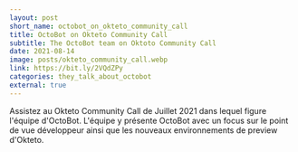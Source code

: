 ```yaml
---
layout: post
short_name: octobot_on_okteto_community_call
title: OctoBot on Okteto Community Call
subtitle: The OctoBot team on Oktoto Community Call
date: 2021-08-14
image: posts/okteto_community_call.webp
link: https://bit.ly/2VQdZPy
categories: they_talk_about_octobot
external: true
---
```


Assistez au Okteto Community Call de Juillet 2021 dans lequel
figure l'équipe d'OctoBot. L'équipe y présente OctoBot avec un
focus sur le point de vue développeur ainsi que les nouveaux
environnements de preview d'Okteto.
